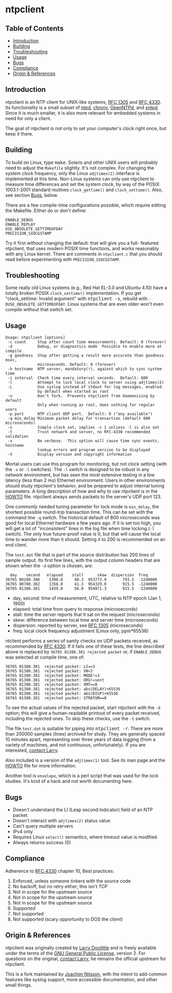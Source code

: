 ntpclient
=========

Table of Contents
-----------------

* [Introduction](#introduction)
* [Building](#building)
* [Troubleshooting](#troubleshooting)
* [Usage](#usage)
* [Bugs](#bugs)
* [Compliance](#compliance)
* [Origin & References](#origin--references)


Introduction
------------

ntpclient is an NTP client for UNIX-like systems, [RFC 1305] and
[RFC 4330].  Its functionality is a small subset of [ntpd], [chrony],
[OpenNTPd], and [xntpd].  Since it is much smaller, it is also more
relevant for embedded systems in need for only a client.

The goal of ntpclient is not only to set your computer's clock right
once, but keep it there.


Building
--------

To build on Linux, type <kbd>make</kbd>.  Solaris and other UNIX users
will probably need to adjust the `Makefile` slightly.  It's not complex.
For changing the system clock frequency, only the Linux `adjtimex(2)`
interface is implemented at this time.  Non-Linux systems can only use
ntpclient to measure time differences and set the system clock, by way
of the POSIX 1003.1-2001 standard routines `clock_gettime()` and
`clock_settime()`.  Also, see section [Bugs](#bugs), below.

There are a few compile-time configurations possible, which require
editing the Makefile.  Either do or don't define:

    ENABLE_DEBUG
    ENABLE_REPLAY
    USE_OBSOLETE_GETTIMEOFDAY
    PRECISION_SIOCGSTAMP

Try it first without changing the default: that will give you a full-
featured ntpclient, that uses modern POSIX time functions, and works
reasonably with any Linux kernel.  There are comments in `ntpclient.c`
that you should read before experimenting with `PRECISION_SIOCGSTAMP`.


Troubleshooting
---------------

Some really old Linux systems (e.g., Red Hat EL-3.0 and Ubuntu 4.10)
have a totally broken POSIX `clock_settime()` implementation.  If you
get "clock_settime: Invalid argument" with <kbd>ntpclient -s</kbd>,
rebuild with `-DUSE_OBSOLETE_GETTIMEOFDAY`.  Linux systems that are even
older won't even compile without that switch set.


Usage
-----

    Usage: ntpclient [options]
     -c count     Stop after count time measurements. Default: 0 (forever)
     -d           Debug, or diagnostics mode  Possible to enable more at compile
     -g goodness  Stop after getting a result more accurate than goodness msec,
                  microseconds. Default: 0 (forever)
     -h hostname  NTP server, mandatory(!), against which to sync system time
     -i interval  Check time every interval seconds.  Default: 600
     -l           Attempt to lock local clock to server using adjtimex(2)
     -L           Use syslog instead of stdout for log messages, enabled
                  by default when started as root
     -n           Don't fork.  Prevents ntpclient from daemonizing by default
                  Only when running as root, does nothing for regular users
     -p port      NTP client UDP port.  Default: 0 ("any available")
     -q min_delay Minimum packet delay for transaction (default 800 microseconds)
     -s           Simple clock set, implies -c 1 unliess -l is also set
     -t           Trust network and server, no RFC-4330 recommended validation
     -v           Be verbose.  This option will cause time sync events, hostname
                  lookup errors and program version to be displayed
     -V           Display version and copyright information

Mortal users can use this program for monitoring, but not clock setting
(with the `-s` or `-l` switches).  The `-l` switch is designed to be
robust in any network environment, but has seen the most extensive
testing in a low latency (less than 2 ms) Ethernet environment.  Users
in other environments should study ntpclient's behavior, and be prepared
to adjust internal tuning parameters.  A long description of how and why
to use ntpclient is in the [HOWTO] file.  ntpclient always sends packets
to the server's UDP port 123.

One commonly needed tuning parameter for lock mode is `min_delay`, the
shortest possible round-trip transaction time.  This can be set with the
command line `-q` switch.  The historical default of 800 microseconds
was good for local Ethernet hardware a few years ago.  If it is set too
high, you will get a lot of "inconsistent" lines in the log file when
time locking (`-l` switch).  The only true future-proof value is 0, but
that will cause the local time to wander more than it should.  Setting
it to 200 is recommended on an end client.

The `test.dat` file that is part of the source distribution has 200
lines of sample output.  Its first few lines, with the output column
headers that are shown when the `-d` option is chosen, are:

      day    second   elapsed    stall      skew  dispersion  freq
    36765 00180.386    1398.0     40.3  953773.9       793.5  -1240000
    36765 00780.382    1358.0     41.3  954329.0       915.5  -1240000
    36765 01380.381    1439.0     56.0  954871.3       915.5  -1240000

* day, second: time of measurement, UTC, relative to NTP epoch (Jan 1, 1900)
* elapsed:     total time from query to response (microseconds)
* stall:       time the server reports that it sat on the request (microseconds)
* skew:        difference between local time and server time (microseconds)
* dispersion:  reported by server, see [RFC 1305] (microseconds)
* freq:        local clock frequency adjustment (Linux only, ppm*65536)

ntclient performs a series of sanity checks on UDP packets received, as
recommended by [RFC 4330].  If it fails one of these tests, the line
described above is replaced by `36765 01380.381 rejected packet` or, if
`ENABLE_DEBUG` was selected at compile time, one of:

    36765 01380.381  rejected packet: LI==3
    36765 01380.381  rejected packet: VN<3
    36765 01380.381  rejected packet: MODE!=3
    36765 01380.381  rejected packet: ORG!=sent
    36765 01380.381  rejected packet: XMT==0
    36765 01380.381  rejected packet: abs(DELAY)>65536
    36765 01380.381  rejected packet: abs(DISP)>65536
    36765 01380.381  rejected packet: STRATUM==0

To see the actual values of the rejected packet, start ntpclient with
the `-d` option; this will give a human-readable printout of every
packet received, including the rejected ones.  To skip these checks, use
the `-t` switch.

The file `test.dat` is suitable for piping into <kbd>ntpclient -r</kbd>.
There are more than 200000 samples (lines) archived for study.  They are
generally spaced 10 minutes apart, representing over three years of data
logging (from a variety of machines, and not continuous, unfortunately).
If you are interested, [contact Larry].

Also included is a version of the `adjtimex(1)` tool.  See its man page
and the [HOWTO] file for more information.

Another tool is `envelope`, which is a perl script that was used for the
lock studies.  It's kind of a hack and not worth documenting here.


Bugs
----

* Doesn't understand the LI (Leap second Indicator) field of an NTP packet
* Doesn't interact with `adjtimex(2)` status value
* Can't query multiple servers
* IPv4 only
* Requires Linux `select()` semantics, where timeout value is modified
* Always returns success (0)


Compliance
----------

Adherence to [RFC 4330] chapter 10, Best practices:

1. Enforced, unless someone tinkers with the source code
2. No backoff, but no retry either; this isn't TCP
3. Not in scope for the upstream source
4. Not in scope for the upstream source
5. Not in scope for the upstream source
6. Supported
7. Not supported
8. Not supported (scary opportunity to DOS the _client_)


Origin & References
-------------------

ntpclient was originally created by [Larry Doolittle] and is freely
available under the terms of the [GNU General Public License][GPL],
version 2.  For questions on the original, [contact Larry], he remains
the official upstream for ntpclient.

This is a fork maintained by [Joachim Nilsson], with the intent to add
common features like syslog support, more accessible documentation, and
other small things.

[GPL]: http://www.gnu.org/licenses/old-licenses/gpl-2.0.html
[ntpd]: http://www.ntp.org
[xntpd]: http://www.eecis.udel.edu/~mills/ntp/
[chrony]: http://chrony.tuxfamily.org/
[OpenNTPd]: http://www.openntpd.org
[RFC 1305]: http://tools.ietf.org/html/rfc1305
[RFC 4330]: http://tools.ietf.org/html/rfc4330
[Larry Doolittle]: http://doolittle.icarus.com/ntpclient/
[contact Larry]: larry@doolittle.boa.org
[HOWTO]: https://github.com/troglobit/ntpclient/HOWTO.md
[Joachim Nilsson]: http://troglobit.com
[TroglOS]: https://github.com/troglobit/troglos/

